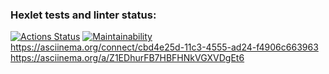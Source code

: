 ### Hexlet tests and linter status:
[![Actions Status](https://github.com/Eric-tech777/python-project-49/actions/workflows/hexlet-check.yml/badge.svg)](https://github.com/Eric-tech777/python-project-49/actions)
[![Maintainability](https://api.codeclimate.com/v1/badges/8c84186eb2f8ea4fa106/maintainability)](https://codeclimate.com/github/Eric-tech777/python-project-49/maintainability)
https://asciinema.org/connect/cbd4e25d-11c3-4555-ad24-f4906c663963
https://asciinema.org/a/Z1EDhurFB7HBFHNkVGXVDgEt6


